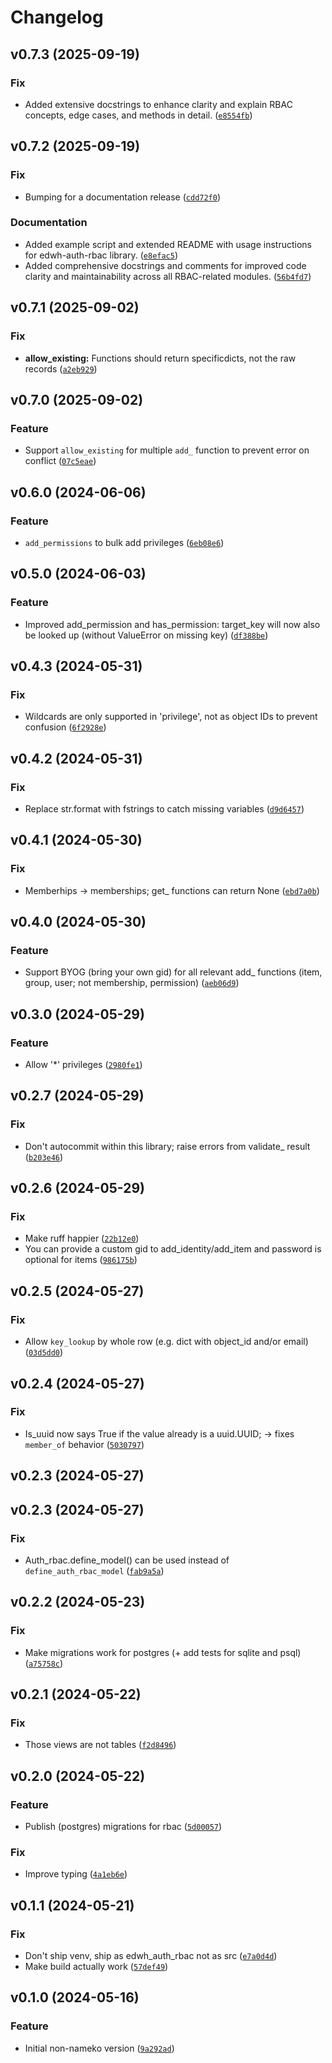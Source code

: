 # Changelog

<!--next-version-placeholder-->

## v0.7.3 (2025-09-19)

### Fix

* Added extensive docstrings to enhance clarity and explain RBAC concepts, edge cases, and methods in detail. ([`e8554fb`](https://github.com/educationwarehouse/edwh-auth-rbac/commit/e8554fb48b56d7182489fb8fff83d10ddb39da84))

## v0.7.2 (2025-09-19)

### Fix

* Bumping for a documentation release ([`cdd72f0`](https://github.com/educationwarehouse/edwh-auth-rbac/commit/cdd72f07bf179bb507bd73d98bc944c1c1fb12a9))

### Documentation

* Added example script and extended README with usage instructions for edwh-auth-rbac library. ([`e8efac5`](https://github.com/educationwarehouse/edwh-auth-rbac/commit/e8efac57b8ac26ef0cef60737961cfb4955c1a38))
* Added comprehensive docstrings and comments for improved code clarity and maintainability across all RBAC-related modules. ([`56b4fd7`](https://github.com/educationwarehouse/edwh-auth-rbac/commit/56b4fd7cd359c8b60dc16edf4d7fa2a23699746f))

## v0.7.1 (2025-09-02)

### Fix

* **allow_existing:** Functions should return specificdicts, not the raw records ([`a2eb929`](https://github.com/educationwarehouse/edwh-auth-rbac/commit/a2eb929b4034c1b52885c0e29819856b2ee6a797))

## v0.7.0 (2025-09-02)

### Feature

* Support `allow_existing` for multiple `add_` function to prevent error on conflict ([`07c5eae`](https://github.com/educationwarehouse/edwh-auth-rbac/commit/07c5eae03696bab07517b3e22283c22c4cfa15a9))

## v0.6.0 (2024-06-06)

### Feature

* `add_permissions` to bulk add privileges ([`6eb08e6`](https://github.com/educationwarehouse/edwh-auth-rbac/commit/6eb08e6a36ceca93847f40cf1d92205553193452))

## v0.5.0 (2024-06-03)

### Feature

* Improved add_permission and has_permission: target_key will now also be looked up (without ValueError on missing key) ([`df388be`](https://github.com/educationwarehouse/edwh-auth-rbac/commit/df388be6a497f0413c2f627dc8c289887b6d7385))

## v0.4.3 (2024-05-31)

### Fix

* Wildcards are only supported in 'privilege', not as object IDs to prevent confusion ([`6f2928e`](https://github.com/educationwarehouse/edwh-auth-rbac/commit/6f2928e9e7807494d6a2a4add8cdf87263b7566b))

## v0.4.2 (2024-05-31)

### Fix

* Replace str.format with fstrings to catch missing variables ([`d9d6457`](https://github.com/educationwarehouse/edwh-auth-rbac/commit/d9d64575f019a0d51573f17aef323805a05e4256))

## v0.4.1 (2024-05-30)

### Fix

* Memberhips -> memberships; get_ functions can return None ([`ebd7a0b`](https://github.com/educationwarehouse/edwh-auth-rbac/commit/ebd7a0b4940af61e54639eab80cddb256662f239))

## v0.4.0 (2024-05-30)

### Feature

* Support BYOG (bring your own gid) for all relevant add_ functions (item, group, user; not membership, permission) ([`aeb06d9`](https://github.com/educationwarehouse/edwh-auth-rbac/commit/aeb06d9ad7ba385c57fbc6836da878bd1775ae49))

## v0.3.0 (2024-05-29)

### Feature

* Allow '*' privileges ([`2980fe1`](https://github.com/educationwarehouse/edwh-auth-rbac/commit/2980fe17038b456d7a101a4486499e3bd3e7a61b))

## v0.2.7 (2024-05-29)

### Fix

* Don't autocommit within this library; raise errors from validate_ result ([`b203e46`](https://github.com/educationwarehouse/edwh-auth-rbac/commit/b203e46380e3b0338375c5cbd978fcf6eec5c561))

## v0.2.6 (2024-05-29)

### Fix

* Make ruff happier ([`22b12e0`](https://github.com/educationwarehouse/edwh-auth-rbac/commit/22b12e03d0556be64990544cfc16ef2fdc46f73a))
* You can provide a custom gid to add_identity/add_item and password is optional for items ([`986175b`](https://github.com/educationwarehouse/edwh-auth-rbac/commit/986175b7be37aec8559c5d2130082533be15e31f))

## v0.2.5 (2024-05-27)

### Fix

* Allow `key_lookup` by whole row (e.g. dict with object_id and/or email) ([`03d5dd0`](https://github.com/educationwarehouse/edwh-auth-rbac/commit/03d5dd041041261737f31b2bd0075312be0a68e3))

## v0.2.4 (2024-05-27)

### Fix

* Is_uuid now says True if the value already is a uuid.UUID; -> fixes `member_of` behavior ([`5030797`](https://github.com/educationwarehouse/edwh-auth-rbac/commit/503079711fb2613c4df900020fc6625c94373d0b))

## v0.2.3 (2024-05-27)



## v0.2.3 (2024-05-27)

### Fix

* Auth_rbac.define_model() can be used instead of `define_auth_rbac_model` ([`fab9a5a`](https://github.com/educationwarehouse/edwh-auth-rbac/commit/fab9a5a6272238566417b5dd46913e232ffa6776))

## v0.2.2 (2024-05-23)

### Fix

* Make migrations work for postgres (+ add tests for sqlite and psql) ([`a75758c`](https://github.com/educationwarehouse/edwh-auth-rbac/commit/a75758c0851ed46e5e3e623a63073066f6d533f7))

## v0.2.1 (2024-05-22)

### Fix

* Those views are not tables ([`f2d8496`](https://github.com/educationwarehouse/edwh-auth-rbac/commit/f2d84962bd3aa5bf87901d999f180ac1e9ffd815))

## v0.2.0 (2024-05-22)

### Feature

* Publish (postgres) migrations for rbac ([`5d00057`](https://github.com/educationwarehouse/edwh-auth-rbac/commit/5d00057d16e58c87369be0658fa1c62032ea045b))

### Fix

* Improve typing ([`4a1eb6e`](https://github.com/educationwarehouse/edwh-auth-rbac/commit/4a1eb6eec62350729b9e77719dc8426610e2d716))

## v0.1.1 (2024-05-21)

### Fix

* Don't ship venv, ship as edwh_auth_rbac not as src ([`e7a0d4d`](https://github.com/educationwarehouse/edwh-auth-rbac/commit/e7a0d4de6361e941c28c1b3f81cbed1a13f48011))
* Make build actually work ([`57def49`](https://github.com/educationwarehouse/edwh-auth-rbac/commit/57def49f6113f52ed5dffbf32fd01da906d56826))

## v0.1.0 (2024-05-16)

### Feature

* Initial non-nameko version ([`9a292ad`](https://github.com/educationwarehouse/edwh-auth-rbac/commit/9a292ad3de3b7181f2cbcea8c227dbfccc1c4bc4))
